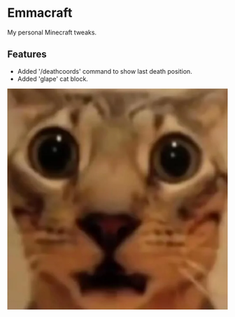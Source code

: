 # Emmacraft

My personal Minecraft tweaks.

## Features

- Added '/deathcoords' command to show last death position.
- Added 'glape' cat block.

![Glape](src/main/resources/assets/emmacraft/textures/block/glape.png "Glape")
